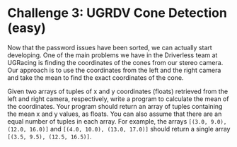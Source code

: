 # Challenge 3: UGRDV Cone Detection (easy)

Now that the password issues have been sorted, we can actually start developing. One of the main problems we have in the Driverless team at UGRacing is finding the coordinates of the cones from our stereo camera. Our approach is to use the coordinates from the left and the right camera and take the mean to find the exact coordinates of the cone.

Given two arrays of tuples of x and y coordinates (floats) retrieved from the left and right camera, respectively, write a program to calculate the mean of the coordinates. Your program should return an array of tuples containing the mean x and y values, as floats. You can also assume that there are an equal number of tuples in each array. For example, the arrays `[(3.0, 9.0), (12.0, 16.0)]` and `[(4.0, 10.0), (13.0, 17.0)]` should return a single array `[(3.5, 9.5), (12.5, 16.5)]`.
